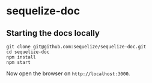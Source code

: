 # sequelize-doc

## Starting the docs locally

```
git clone git@github.com:sequelize/sequelize-doc.git
cd sequelize-doc
npm install
npm start
```

Now open the browser on `http://localhost:3000`.
